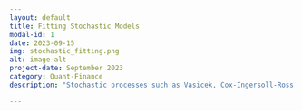 ```yaml
---
layout: default
title: Fitting Stochastic Models
modal-id: 1
date: 2023-09-15
img: stochastic_fitting.png
alt: image-alt
project-date: September 2023
category: Quant-Finance
description: "Stochastic processes such as Vasicek, Cox-Ingersoll-Ross (CIR), and Heston models are commonly used in the world of quantitative finance. Mathematicians have won nobel prizes for inventing these stochastic models. However, fitting them to a given data set is also a difficult task. In this project, I have utilised multiple statistical methods to fit a model to a given historical data set, such as Method of Moments (MM), Least Squares Method (LSM), and Maximum Likelihood Estimation (MLE).<br><br>This project can be accessed through the following <a href='https://github.com/Bruce1102/Stochastic-Process-Fitting'>github link</a>."

---
```

